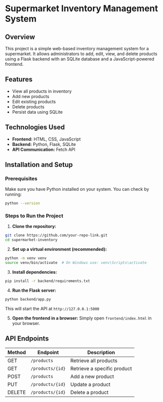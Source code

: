 # Supermarket Inventory Management System

## Overview
This project is a simple web-based inventory management system for a supermarket. It allows administrators to add, edit, view, and delete products using a Flask backend with an SQLite database and a JavaScript-powered frontend.

## Features
- View all products in inventory
- Add new products
- Edit existing products
- Delete products
- Persist data using SQLite

## Technologies Used
- **Frontend:** HTML, CSS, JavaScript
- **Backend:** Python, Flask, SQLite
- **API Communication:** Fetch API

## Installation and Setup
### Prerequisites
Make sure you have Python installed on your system. You can check by running:
```bash
python --version
```

### Steps to Run the Project
1. **Clone the repository:**
```bash
git clone https://github.com/your-repo-link.git
cd supermarket-inventory
```

2. **Set up a virtual environment (recommended):**
```bash
python -m venv venv
source venv/bin/activate  # On Windows use: venv\Scripts\activate
```

3. **Install dependencies:**
```bash
pip install -r backend/requirements.txt
```

4. **Run the Flask server:**
```bash
python backend/app.py
```
This will start the API at `http://127.0.0.1:5000`

5. **Open the frontend in a browser:**
Simply open `frontend/index.html` in your browser.

## API Endpoints
| Method | Endpoint | Description |
|--------|---------|-------------|
| GET | `/products` | Retrieve all products |
| GET | `/products/{id}` | Retrieve a specific product |
| POST | `/products` | Add a new product |
| PUT | `/products/{id}` | Update a product |
| DELETE | `/products/{id}` | Delete a product |
